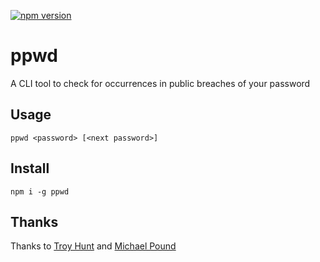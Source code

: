 [![npm version](https://badge.fury.io/js/ppwd.svg)](https://badge.fury.io/js/ppwd)

# ppwd

A CLI tool to check for occurrences in public breaches of your password

## Usage

`ppwd <password> [<next password>]`

## Install

`npm i -g ppwd`


## Thanks 

Thanks to [Troy Hunt](https://twitter.com/troyhunt) and [Michael Pound](https://github.com/mikepound)
